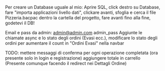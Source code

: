 Per creare un Database uguale al mio:
Aprire SQL, click destro su Database,
fare "importa applicazioni livello dati",
clickare avanti,
sfoglia e cerca il file Pizzeria.bacpac dentro la cartella del progetto,
fare avanti fino alla fine, godetevi il DB!

Email e pass da admin: 
admin@admin.com
admin_pass
Aggiunte le chiamate async e lo stato degli ordini (Evasi ecc.), modificare lo stato degli ordini per aumentare il count in "Ordini Evasi" nella navbar

TODO:
mettere messaggi di conferma per ogni operazione completata (ora presente solo in login e registrazione)
aggiungere totale in carrello (Presente comunque facendo il redirect nei Dettagli Ordine)
